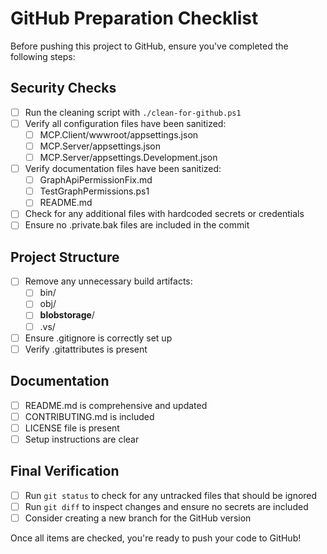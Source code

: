 # GitHub Preparation Checklist

Before pushing this project to GitHub, ensure you've completed the following steps:

## Security Checks

- [ ] Run the cleaning script with `./clean-for-github.ps1`
- [ ] Verify all configuration files have been sanitized:
  - [ ] MCP.Client/wwwroot/appsettings.json
  - [ ] MCP.Server/appsettings.json
  - [ ] MCP.Server/appsettings.Development.json
- [ ] Verify documentation files have been sanitized:
  - [ ] GraphApiPermissionFix.md
  - [ ] TestGraphPermissions.ps1
  - [ ] README.md
- [ ] Check for any additional files with hardcoded secrets or credentials
- [ ] Ensure no .private.bak files are included in the commit

## Project Structure

- [ ] Remove any unnecessary build artifacts:
  - [ ] bin/
  - [ ] obj/
  - [ ] __blobstorage__/
  - [ ] .vs/
- [ ] Ensure .gitignore is correctly set up
- [ ] Verify .gitattributes is present

## Documentation

- [ ] README.md is comprehensive and updated
- [ ] CONTRIBUTING.md is included
- [ ] LICENSE file is present
- [ ] Setup instructions are clear

## Final Verification

- [ ] Run `git status` to check for any untracked files that should be ignored
- [ ] Run `git diff` to inspect changes and ensure no secrets are included
- [ ] Consider creating a new branch for the GitHub version

Once all items are checked, you're ready to push your code to GitHub!
